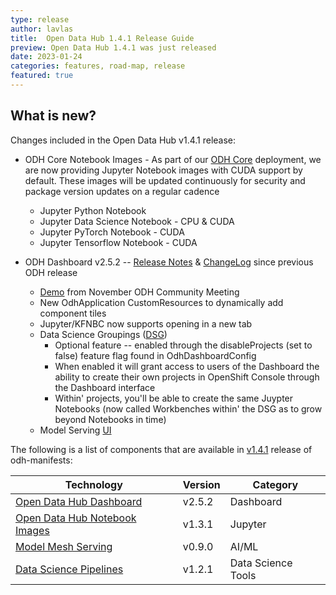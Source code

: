 ```yaml
---
type: release
author: lavlas
title:  Open Data Hub 1.4.1 Release Guide
preview: Open Data Hub 1.4.1 was just released
date: 2023-01-24
categories: features, road-map, release
featured: true
---
```


What is new?
------
Changes included in the Open Data Hub v1.4.1 release:
* ODH Core Notebook Images - As part of our [ODH Core](http://opendatahub.io/docs/tiered-components.html) deployment, we are now providing Jupyter Notebook images with CUDA support by default.  These images will be updated continuously for security and package version updates on a regular cadence
  * Jupyter Python Notebook
  * Jupyter Data Science Notebook - CPU & CUDA
  * Jupyter PyTorch Notebook - CUDA
  * Jupyter Tensorflow Notebook - CUDA

* ODH Dashboard v2.5.2  -- [Release Notes](https://github.com/opendatahub-io/odh-dashboard/releases/tag/v2.5.2) & [ChangeLog](https://github.com/opendatahub-io/odh-dashboard/compare/v2.2.1...v2.5.2) since previous ODH release
  * [Demo](https://bluejeans.com/s/OSrgirIbbyl) from November ODH Community Meeting
  * New OdhApplication CustomResources to dynamically add component tiles
  * Jupyter/KFNBC now supports opening in a new tab
  * Data Science Groupings ([DSG](https://github.com/opendatahub-io/odh-dashboard/issues/433))
    * Optional feature -- enabled through the disableProjects (set to false) feature flag found in OdhDashboardConfig
    * When enabled it will grant access to users of the Dashboard the ability to create their own projects in OpenShift Console through the Dashboard interface
    * Within' projects, you'll be able to create the same Juypter Notebooks (now called Workbenches within' the DSG as to grow beyond Notebooks in time)
  * Model Serving [UI](https://github.com/opendatahub-io/odh-dashboard/issues/626)

The following is a list of components that are available in [v1.4.1](https://github.com/opendatahub-io/odh-manifests/releases/tag/v1.4.1) release of odh-manifests:

| Technology | Version | Category |
| -- | -- | -- |
| [Open Data Hub Dashboard](https://github.com/opendatahub-io/odh-dashboard) | v2.5.2 | Dashboard |
| [Open Data Hub Notebook Images](https://github.com/opendatahub-io/notebooks) | v1.3.1 | Jupyter |
| [Model Mesh Serving](https://github.com/opendatahub-io/modelmesh-serving) | v0.9.0 | AI/ML |
| [Data Science Pipelines](https://github.com/opendatahub-io/data-science-pipelines) | v1.2.1 | Data Science Tools |

